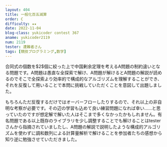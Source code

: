 ```yaml
---
layout: 404
title: 一般化百五減算
order: C
difficulty: ★★
date: 2022-11-04
blog-class: yukicoder contest 367
aname: yukicoder2119
num: 2119
tester: 遭難者さん
tags: [競技プログラミング,数学]
---
```


<p>
合同式の個数を$2$個に絞った上で中国剰余定理を考えるA問題の制約違いとなる問題です。A問題は愚直な全探索で解け、A問題が解けるとA問題の解説が読めるのでそこで全探索より効率的で構成的なアルゴリズムを理解することができ、それを反復して用いることで本問に挑戦していただくことを意図して出題しました。
</p>
<p>
もちろんただ反復するだけではオーバーフローしたりするので、それ以上の非自明な考察が必要です。その辺の学習も込めて良い練習問題になれば幸い……と思っていたのですが想定解で解いた人はそこまで多くなかったかもしれません。有名問題である以上既存のライブラリを少し調整することでも解けることはtesterさんから指摘されていましたし、A問題の解説で説明したような構成的アルゴリズムを使わずに調和数列による計算量解析で解けることを参加者たちの感想から知り逆に勉強させていただきました。
</p>
